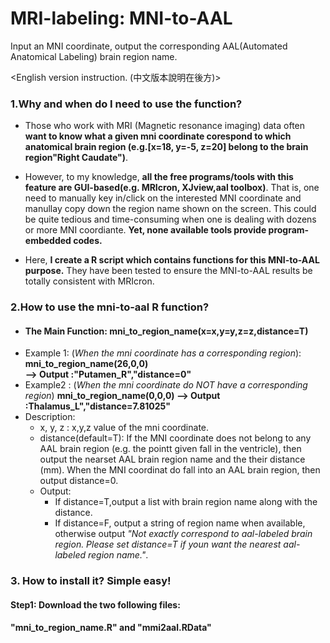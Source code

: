 # MRI-labeling: MNI-to-AAL
Input an MNI coordinate, output the corresponding AAL(Automated Anatomical Labeling) brain region name.

<English version instruction. (中文版本說明在後方)>
### 1.Why and when do I need to use the function?
- Those who work with MRI (Magnetic resonance imaging) data often **want to know what a given mni coordinate corespond to which anatomical brain region (e.g.[x=18, y=-5, z=20] belong to the brain region"Right Caudate")**.

- However, to my knowledge, **all the free programs/tools with this feature are GUI-based(e.g. MRIcron, XJview,aal toolbox)**. That is, one need to manually key in/click on the interested MNI coordinate and manullay copy down the region name shown on the screen. This could be quite tedious and time-consuming when one is dealing with dozens or more MNI coordiante. **Yet, none available tools provide program-embedded codes.**

- Here, **I create a R script which contains functions for this MNI-to-AAL purpose.** They have been tested to ensure the MNI-to-AAL results be totally consistent with MRIcron.
 ### 2.How to use the mni-to-aal R function?
 - #### **The Main Function: mni_to_region_name(x=x,y=y,z=z,distance=T)**
 - Example 1: (*When the mni coordinate has a corresponding region*):
 **mni_to_region_name(26,0,0)  
--> Output :"Putamen_R","distance=0"**
 - Example2 : (*When the mni coordinate do NOT have a corresponding region*)
 **mni_to_region_name(0,0,0) 
--> Output :Thalamus_L","distance=7.81025"**
- Description: 
    - x, y, z : x,y,z value of the mni coordinate.
    - distance(default=T): If the MNI coordinate does not belong to any AAL brain region (e.g. the pointt given fall in the ventricle), then output the nearset AAL brain region name and the their distance (mm). When the MNI coordinat do fall into an AAL brain region, then output distance=0.
    - Output: 
        -   If distance=T,output a list with brain region name along with the distance. 
        - If distance=F, output a string of region name when available, otherwise output *"Not exactly correspond to aal-labeled brain region. Please set distance=T if youn want the nearest aal-labeled region name."*.
        
 ### 3. How to install it? Simple easy!
  #### Step1: Download the two following files:  
#### "mni_to_region_name.R" and "mmi2aal.RData"
